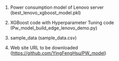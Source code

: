 1. Power consumption model of Lenovo server (best_lenovo_xgboost_model.pkl)

2. XGBoost code with Hyperparameter Tuning code (Pw_model_build_edge_lenovo_demo.py)

3. sample_data (sample_data.csv)

4. Web site URL to be downloaded (https://github.com/YingFengHsu/PW_model)
